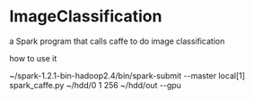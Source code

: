 # ImageClassification
a Spark program that calls caffe to do image classification

how to use it

~/spark-1.2.1-bin-hadoop2.4/bin/spark-submit --master local[1] spark_caffe.py ~/hdd/0 1 256 ~/hdd/out --gpu

